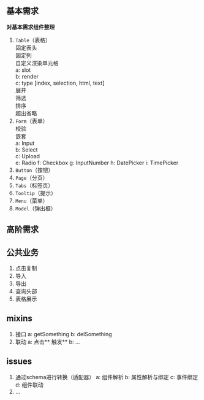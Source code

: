 
## 基本需求
  **对基本需求组件整理**
1. `Table`（表格）  
    固定表头  
    固定列  
    自定义渲染单元格  
      a: slot  
      b: render  
      c: type [index, selection, html, text]  
    展开  
    筛选  
    排序  
    超出省略  
2. `Form`（表单）  
   校验  
   嵌套  
      a: Input  
      b: Select  
      c: Upload  
      e: Radio
      f: Checkbox
      g: InputNumber
      h: DatePicker
      i: TimePicker
3. `Button`（按钮）
4. `Page`（分页）
5. `Tabs`（标签页）
6. `Tooltip`（提示）
7. `Menu`（菜单）
8. `Model`（弹出框）
## 高阶需求

## 公共业务

1. 点击复制
2. 导入
3. 导出
4. 查询头部
5. 表格展示

## mixins

1. 接口
    a: getSomething
    b: delSomething
2. 联动
    a: 点击** 触发**
    b: ... 

## issues

1. 通过schema进行转换（适配器）
    a: 组件解析
    b: 属性解析与绑定
    c: 事件绑定
    d: 组件联动
2. ...